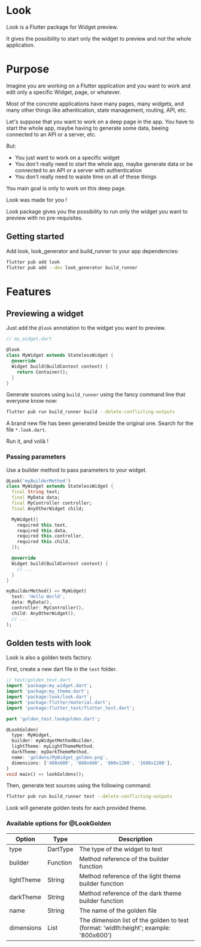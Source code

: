 # Look

Look is a Flutter package for Widget preview.

It gives the possibility to start only the widget to preview and not the whole application.

# Purpose

Imagine you are working on a Flutter application and you want to work and edit only a specific Widget, page, or whatever.

Most of the concrete applications have many pages, many widgets, and many other things like athentication, state management, routing, API, etc.

Let's suppose that you want to work on a deep page in the app. You have to start the whole app, maybe having to generate some data, beeing connected to an API or a server, etc. 

But:
* You just want to work on a specific widget
* You don't really need to start the whole app, maybe generate data or be connected to an API or a server with authentication
* You don't really need to waiste time on all of these things

You main goal is only to work on this deep page.

Look was made for you !

Look package gives you the possibility to run only the widget you want to preview with no pre-requisites.

## Getting started

Add look, look_generator and build_runner to your app dependencies:

```bash
flutter pub add look
flutter pub add --dev look_generator build_runner
```

# Features

## Previewing a widget

Just add the `@look` annotation to the widget you want to preview.

```dart
// my_widget.dart

@look
class MyWidget extends StatelessWidget {
  @override
  Widget build(BuildContext context) {
    return Container();
  }
}
```

Generate sources using `build_runner` using the fancy command line that everyone know now:

```bash
flutter pub run build_runner build --delete-conflicting-outputs
```

A brand new file has been generated beside the original one. Search for the file `*.look.dart`.

Run it, and voilà !

### Passing parameters

Use a builder method to pass parameters to your widget.

```dart
@Look('myBuilderMethod')
class MyWidget extends StatelessWidget {
  final String text;
  final MyData data;
  final MyController controller;
  final AnyOtherWidget child;

  MyWidget({
    required this.text,
    required this.data,
    required this.controller,
    required this.child,
  });

  @override
  Widget build(BuildContext context) {
    // ...
  }
}

myBuilderMethod() => MyWidget(
  text: 'Hello World',
  data: MyData(),
  controller: MyController(),
  child: AnyOtherWidget(),
  // ...
);
```

## Golden tests with look

Look is also a golden tests factory.

First, create a new dart file in the `test` folder.

```dart
// test/golden_test.dart
import 'package:my_widget.dart';
import 'package:my_theme.dart';
import 'package:look/look.dart';
import 'package:flutter/material.dart';
import 'package:flutter_test/flutter_test.dart';

part 'golden_test.lookgolden.dart';

@LookGolden(
  type: MyWidget,
  builder: myWidgetMethodBuilder,
  lightTheme: myLightThemeMethod,
  darkTheme: myDarkThemeMethod,
  name: 'goldens/MyWidget_golden.png',
  dimensions: ['400x600', '800x600', '800x1200', '1600x1200'],
)
void main() => lookGoldens();
```

Then, generate test sources using the following command:

```bash
flutter pub run build_runner test --delete-conflicting-outputs
```

Look will generate golden tests for each provided theme.

### Available options for @LookGolden

| Option | Type | Description |
| --- | --- | --- |
| type | DartType | The type of the widget to test |
| builder | Function | Method reference of the builder function |
| lightTheme | String | Method reference of the light theme builder function |
| darkTheme | String | Method reference of the dark theme builder function |
| name | String | The name of the golden file |
| dimensions | List<String> | The dimension list of the golden to test (format: 'width:height'; example: '800x600') | 
